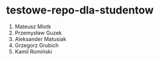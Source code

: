 # testowe-repo-dla-studentow
1. Mateusz Miotk
2. Przemysław Guzek
3. Aleksander Matusiak
4. Grzegorz Grubich
5. Kamil Romiński
